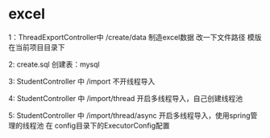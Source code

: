 # excel

1：ThreadExportController中  /create/data 制造excel数据 改一下文件路径 模版在当前项目目录下 

2: create.sql 创建表：mysql

3: StudentController 中 /import 不开线程导入

4: StudentController 中 /import/thread 开启多线程导入，自己创建线程池

5: StudentController 中 /import/thread/async 开启多线程导入，使用spring管理的线程池
在 config目录下的ExecutorConfig配置